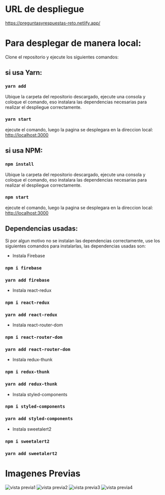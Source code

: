 # URL de despliegue

https://preguntasyrespuestas-reto.netlify.app/

# Para desplegar de manera local:

Clone el repositorio y ejecute los siguientes comandos:

## si usa Yarn:

### `yarn add`

Ubique la carpeta del repositorio descargado, ejecute una consola y coloque el comando, eso instalara las dependencias necesarias para realizar el despliegue correctamente.

### `yarn start`

ejecute el comando, luego la pagina se desplegara en la direccion local: [http://localhost:3000](http://localhost:3000) 

## si usa NPM:

### `npm install`

Ubique la carpeta del repositorio descargado, ejecute una consola y coloque el comando, eso instalara las dependencias necesarias para realizar el despliegue correctamente.

### `npm start`

ejecute el comando, luego la pagina se desplegara en la direccion local: [http://localhost:3000](http://localhost:3000) 

## Dependencias usadas:

Si por algun motivo no se instalan las dependencias correctamente, use los siguientes comandos para instalarlas, las dependencias usadas son:

- Instala Firebase
### `npm i firebase` 
### `yarn add firebase` 

- Instala react-redux
### `npm i react-redux` 
### `yarn add react-redux` 

- Instala react-router-dom
### `npm i react-router-dom` 
### `yarn add react-router-dom` 

- Instala redux-thunk
### `npm i redux-thunk` 
### `yarn add redux-thunk` 

- Instala styled-components
### `npm i styled-components` 
### `yarn add styled-components` 

- Instala sweetalert2
### `npm i sweetalert2` 
### `yarn add sweetalert2` 


# Imagenes Previas

<img src="https://res.cloudinary.com/df8qzqymf/image/upload/v1633889426/pagina1_hgkgvu.png" alt="vista previa1"/>
<img src="https://res.cloudinary.com/df8qzqymf/image/upload/v1633889425/pagina4_kwpljz.png" alt="vista previa2"/>
<img src="https://res.cloudinary.com/df8qzqymf/image/upload/v1633889425/pagina2_isz9da.png" alt="vista previa3"/>
<img src="https://res.cloudinary.com/df8qzqymf/image/upload/v1633889425/pagina3_l3xpmx.png" alt="vista previa4"/>





